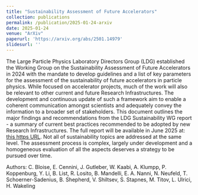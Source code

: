 ```yaml
---
title: "Sustainability Assessment of Future Accelerators"
collection: publications
permalink: /publication/2025-01-24-arxiv
date: 2025-01-24
venue: "ArXiv"
paperurl: 'https://arxiv.org/abs/2501.14979'
slidesurl: ''
---
```


The Large Particle Physics Laboratory Directors Group (LDG) established the Working Group on the Sustainability Assessment of Future Accelerators in 2024 with the mandate to develop guidelines and a list of key parameters for the assessment of the sustainability of future accelerators in particle physics. While focused on accelerator projects, much of the work will also be relevant to other current and future Research Infrastructures. The development and continuous update of such a framework aim to enable a coherent communication amongst scientists and adequately convey the information to a broader set of stakeholders.
This document outlines the major findings and recommendations from the LDG Sustainability WG report - a summary of current best practices recommended to be adopted by new Research Infrastructures. The full report will be available in June 2025 at: [this https URL](https://ldg.web.cern.ch/working-groups/sustainability-assessment-of-accelerators). Not all of sustainability topics are addressed at the same level. The assessment process is complex, largely under development and a homogeneous evaluation of all the aspects deserves a strategy to be pursued over time.

Authors: C. Bloise, E. Cennini, J. Gutleber, W. Kaabi, A. Klumpp, P. Koppenburg, Y. Li, B. List, R. Losito, B. Mandelli, E. A. Nanni, N. Neufeld, T. Schoerner-Sadenius, B. Shepherd, V. Shiltsev, S. Stapnes, M. Titov, L. Ulrici, H. Wakeling